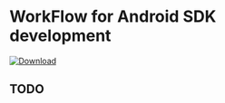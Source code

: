 # WorkFlow for Android SDK development

[ ![Download](https://api.bintray.com/packages/zlnaga/maven/com.axacat.workflow/images/download.svg) ](https://bintray.com/zlnaga/maven/com.axacat.workflow/_latestVersion)

## TODO